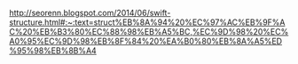 http://seorenn.blogspot.com/2014/06/swift-structure.html#:~:text=struct%EB%8A%94%20%EC%97%AC%EB%9F%AC%20%EB%B3%80%EC%88%98%EB%A5%BC,%EC%9D%98%20%EC%A0%95%EC%9D%98%EB%8F%84%20%EA%B0%80%EB%8A%A5%ED%95%98%EB%8B%A4